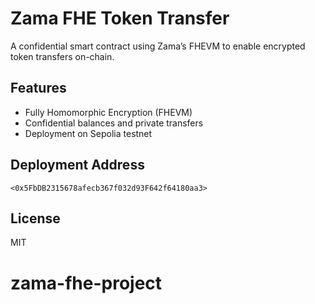 # Zama FHE Token Transfer

A confidential smart contract using Zama’s FHEVM to enable encrypted token transfers on-chain.

## Features
- Fully Homomorphic Encryption (FHEVM)
- Confidential balances and private transfers
- Deployment on Sepolia testnet

## Deployment Address
`<0x5FbDB2315678afecb367f032d93F642f64180aa3>`

## License
MIT
# zama-fhe-project
